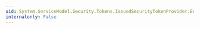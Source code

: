 ```yaml
---
uid: System.ServiceModel.Security.Tokens.IssuedSecurityTokenProvider.EndOpen(System.IAsyncResult)
internalonly: False
---
```

